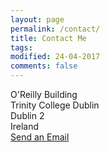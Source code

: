 ```yaml
---
layout: page
permalink: /contact/
title: Contact Me
tags: 
modified: 24-04-2017
comments: false
---
```


O'Reilly Building  
Trinity College Dublin  
Dublin 2  
Ireland  
<a href="mailto:soumyabrata.dev@adaptcentre.ie">Send an Email </a>  

<!---
Communication Research I  
S2.1 B4-03/04  
50 Nanyang Avenue  
Electrical and Electronic Engineering  
Nanyang Technological University  
Singapore-639798  

email: soumyabr001[at]e[dot]ntu[dot]edu[dot]sg  

phone: +65 6790 6527 
-->